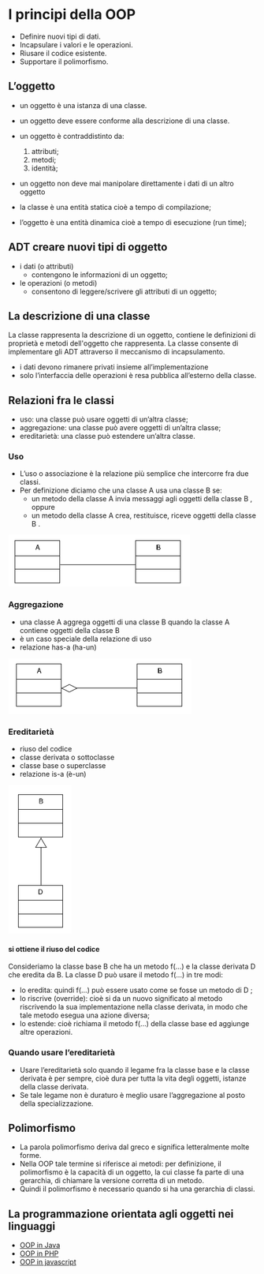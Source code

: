 # I principi della OOP

* Definire nuovi tipi di dati.
* Incapsulare i valori e le operazioni.
* Riusare il codice esistente.
* Supportare il polimorfismo.

## L’oggetto

* un oggetto è una istanza di una classe.
* un oggetto deve essere conforme alla descrizione di una classe.
* un oggetto è contraddistinto da:
    1. attributi;
    2. metodi;
    3. identità;

* un oggetto non deve mai manipolare direttamente i dati di un altro oggetto
* la classe è una entità statica cioè a tempo di compilazione;
* l’oggetto è una entità dinamica cioè a tempo di esecuzione (run time);

## ADT creare nuovi tipi di oggetto

* i dati (o attributi)
    * contengono le informazioni di un oggetto;
* le operazioni (o metodi)
    * consentono di leggere/scrivere gli attributi di un oggetto;


## La descrizione di una classe
La classe rappresenta la descrizione di un oggetto, contiene le definizioni di proprietà e metodi dell'oggetto che rappresenta.
La classe consente di implementare gli ADT attraverso il meccanismo di incapsulamento.

* i dati devono rimanere privati insieme all’implementazione
* solo l’interfaccia delle operazioni è resa pubblica all’esterno della classe.

## Relazioni fra le classi

* uso: una classe può usare oggetti di un’altra classe;
* aggregazione: una classe può avere oggetti di un’altra classe;
* ereditarietà: una classe può estendere un’altra classe.

### Uso

* L’uso o associazione è la relazione più semplice che intercorre fra due classi.
* Per definizione diciamo che una classe A usa una classe B se:
    * un metodo della classe A invia messaggi agli oggetti della classe B , oppure
    * un metodo della classe A crea, restituisce, riceve oggetti della classe B .

![uso](001_uso.png)

### Aggregazione

* una classe A aggrega oggetti di una classe B quando la classe A contiene oggetti della classe B
* è un caso speciale della relazione di uso
* relazione has-a (ha-un)

![aggregazione](002_aggregazione.png)

### Ereditarietà

* riuso del codice
* classe derivata o sottoclasse
* classe base o superclasse
* relazione is-a (è-un)

![ereditarieta](003_ereditarieta.png)

#### si ottiene il riuso del codice

Consideriamo la classe base B che ha un metodo f(...) e la classe derivata D che eredita da B.
La classe D può usare il metodo f(...) in tre modi:

* lo eredita: quindi f(...) può essere usato come se fosse un metodo di D ;
* lo riscrive (override): cioè si da un nuovo significato al metodo riscrivendo la sua implementazione nella classe derivata, in modo che tale metodo esegua una azione diversa;
* lo estende: cioè richiama il metodo f(...) della classe base ed aggiunge altre operazioni.

### Quando usare l’ereditarietà

* Usare l’ereditarietà solo quando il legame fra la classe base e la classe derivata è per sempre, cioè dura per tutta la vita degli oggetti, istanze della classe derivata. 
* Se tale legame non è duraturo è meglio usare l’aggregazione al posto della specializzazione.

## Polimorfismo

* La parola polimorfismo deriva dal greco e significa letteralmente molte forme.
* Nella OOP tale termine si riferisce ai metodi: per definizione, il polimorfismo è la capacità di un oggetto, la cui classe fa parte di una gerarchia, di chiamare la versione corretta di un metodo.
* Quindi il polimorfismo è necessario quando si ha una gerarchia di classi.

## La programmazione orientata agli oggetti nei linguaggi

* [OOP in Java](https://github.com/maboglia/CorsoJava/tree/master/appunti)
* [OOP in PHP](https://github.com/maboglia/CorsoPHP/tree/master/appunti)
* [OOP in javascript](https://github.com/maboglia/Javascript2018/tree/master/appunti)

